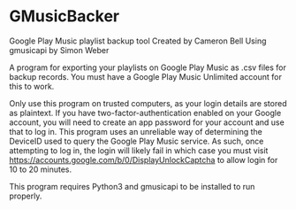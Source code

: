 # GMusicBacker
Google Play Music playlist backup tool
Created by Cameron Bell
Using gmusicapi by Simon Weber

A program for exporting your playlists on Google Play Music as .csv files for backup records. You must have a Google Play Music Unlimited account for this to work.

Only use this program on trusted computers, as your login details are stored as plaintext.
If you have two-factor-authentication enabled on your Google account, you will need to create an app password for your account and use that to log in.
This program uses an unreliable way of determining the DeviceID used to query the Google Play Music service.
As such, once attempting to log in, the login will likely fail in which case you must visit https://accounts.google.com/b/0/DisplayUnlockCaptcha to allow login for 10 to 20 minutes.

This program requires Python3 and gmusicapi to be installed to run properly.
